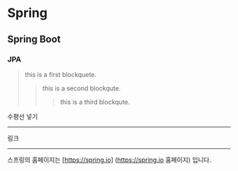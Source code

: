 

# Spring
## Spring Boot
### JPA

> this is a first blockquete.
>  > this is a second blockqute.
>  >  > this is a third blockqute.

수평선 넣기
* * *

링크 
* * *
스프링의 홈페이지는 [https://spring.io] (https://spring.io 홈페이지) 입니다. 